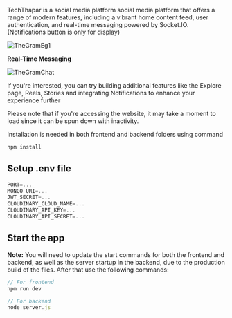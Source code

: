 

TechThapar is a social media platform social media platform that offers a range of modern features, including a vibrant home content feed, user authentication, and real-time messaging powered by Socket.IO. (Notifications button is only for display)

![TheGramEg1](https://github.com/user-attachments/assets/0ebf944a-2bf3-478d-8e55-9e212d3fb2b4)

**Real-Time Messaging**

![TheGramChat](https://github.com/user-attachments/assets/f3cea80c-ed5c-42a5-bfa3-ffccee63f292)


If you're interested, you can try building additional features like the Explore page, Reels, Stories and integrating Notifications to enhance your experience further

Please note that if you're accessing the website, it may take a moment to load since it can be spun down with inactivity.


Installation is needed in both frontend and backend folders using command

```bash
npm install
```

## Setup .env file

```javascript
PORT=...
MONGO_URI=...
JWT_SECRET=...
CLOUDINARY_CLOUD_NAME=...
CLOUDINARY_API_KEY=...
CLOUDINARY_API_SECRET=...
```

## Start the app

**Note:** You will need to update the start commands for both the frontend and backend, as well as the server startup in the backend, due to the production build of the files. After that use the following commands:

```javascript
// For frontend
npm run dev

// For backend
node server.js
```

